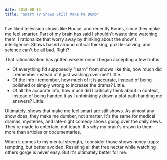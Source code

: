 ```yaml
---
date: 2018-08-15
title: "Smart TV Shows Still Make Me Dumb"
---
```


I've liked television shows like House, and recently Bones, since they make me feel smarter. Part of my brain has said I shouldn't waste time watching them. I rationalize that worry away by thinking about the show's intelligence. Shows based around critical thinking, puzzle-solving, and science can't be all bad. Right?

That rationalization has gotten weaker once I began accepting a few truths.

* Of everything I'd supposedly "learn" from shows like this, how much did I remember instead of it just washing over me? Little.
* Of the info I remember, how much of it is accurate, instead of being polished or simply wrong to increase the drama? Little.
* Of all the accurate info, how much did I critically think about in context, instead of being handed it as I unthinkingly down a plot path handing me answers? Little.

Ultimately, shows that make me feel smart are still shows. As almost any show does, they make me dumber, not smarter. It's the same for medical dramas, mysteries, and late-night comedy shows going over the daily news. They're made to entertain, not teach. It's why my brain's drawn to them more than articles or documentaries.

When it comes to my mental strength, I consider those shows honey traps: tempting, but better avoided. Resisting all that free nectar while watching others gorge is never easy. But it's ultimately better for me.
